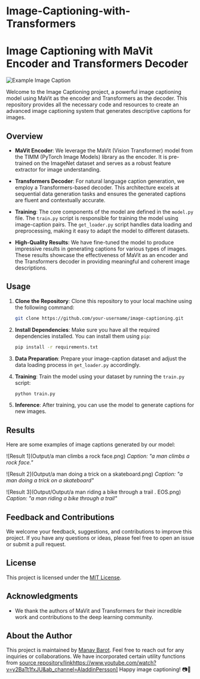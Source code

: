 # Image-Captioning-with-Transformers

# Image Captioning with MaVit Encoder and Transformers Decoder

![Example Image Caption](Output/imagecaptioning.jpg)

Welcome to the Image Captioning project, a powerful image captioning model using MaVit as the encoder and Transformers as the decoder. This repository provides all the necessary code and resources to create an advanced image captioning system that generates descriptive captions for images.

## Overview

- **MaVit Encoder**: We leverage the MaVit (Vision Transformer) model from the TIMM (PyTorch Image Models) library as the encoder. It is pre-trained on the ImageNet dataset and serves as a robust feature extractor for image understanding.

- **Transformers Decoder**: For natural language caption generation, we employ a Transformers-based decoder. This architecture excels at sequential data generation tasks and ensures the generated captions are fluent and contextually accurate.

- **Training**: The core components of the model are defined in the `model.py` file. The `train.py` script is responsible for training the model using image-caption pairs. The `get_loader.py` script handles data loading and preprocessing, making it easy to adapt the model to different datasets.

- **High-Quality Results**: We have fine-tuned the model to produce impressive results in generating captions for various types of images. These results showcase the effectiveness of MaVit as an encoder and the Transformers decoder in providing meaningful and coherent image descriptions.

## Usage

1. **Clone the Repository**: Clone this repository to your local machine using the following command:

    ```bash
    git clone https://github.com/your-username/image-captioning.git
    ```

2. **Install Dependencies**: Make sure you have all the required dependencies installed. You can install them using `pip`:

    ```bash
    pip install -r requirements.txt
    ```

3. **Data Preparation**: Prepare your image-caption dataset and adjust the data loading process in `get_loader.py` accordingly.

4. **Training**: Train the model using your dataset by running the `train.py` script:

    ```bash
    python train.py
    ```

5. **Inference**: After training, you can use the model to generate captions for new images.

## Results

Here are some examples of image captions generated by our model:

![Result 1](Output/a man climbs a rock face.png)
*Caption: "a man climbs a rock face."*

![Result 2](Output/a man doing a trick on a skateboard.png)
*Caption: "a man doing a trick on a skateboard"*

![Result 3](Output/Output/a man riding a bike through a trail . EOS.png)
*Caption: "a man riding a bike through a trail"*

## Feedback and Contributions

We welcome your feedback, suggestions, and contributions to improve this project. If you have any questions or ideas, please feel free to open an issue or submit a pull request.

## License

This project is licensed under the [MIT License](LICENSE).

## Acknowledgments

- We thank the authors of MaVit and Transformers for their incredible work and contributions to the deep learning community.

## About the Author

This project is maintained by [Manav Barot](https://github.com/themnvrao76). Feel free to reach out for any inquiries or collaborations.
We have incorporated certain utility functions from [source repository/link](https://www.youtube.com/watch?v=y2BaTt1fxJU&ab_channel=AladdinPersson)https://www.youtube.com/watch?v=y2BaTt1fxJU&ab_channel=AladdinPersson]
Happy image captioning! 📷📝
